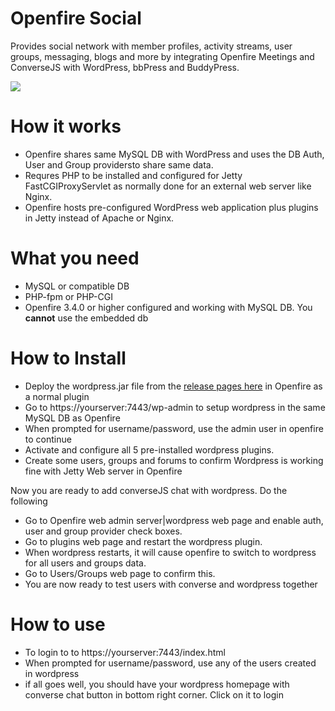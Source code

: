 # Openfire Social
Provides social network with member profiles, activity streams, user groups, messaging, blogs and more by integrating Openfire Meetings and ConverseJS with  WordPress, bbPress and BuddyPress.

<img src="https://igniterealtime.github.io/Openfire-Social/openfire-social.png" />

# How it works
- Openfire shares same MySQL DB with WordPress and uses the DB Auth, User and Group providersto share same data.
- Requres PHP to be installed and configured for Jetty FastCGIProxyServlet as normally done for an external web server like Nginx.
- Openfire hosts pre-configured WordPress web application plus plugins in Jetty instead of Apache or Nginx.

# What you need
- MySQL or compatible DB
- PHP-fpm or PHP-CGI
- Openfire 3.4.0 or higher configured and working with MySQL DB. You **cannot** use the embedded db

# How to Install
- Deploy the wordpress.jar file from the [release pages here](https://github.com/igniterealtime/Openfire-Social/releases/tag/v0.0.2) in Openfire as a normal plugin
- Go to https://yourserver:7443/wp-admin to setup wordpress in the same MySQL DB as Openfire
- When prompted for username/password, use the admin user in openfire to continue
- Activate and configure all 5 pre-installed wordpress plugins.
- Create some users, groups and forums to confirm Wordpress is working fine with Jetty Web server in Openfire

Now you are ready to add converseJS chat with wordpress. Do the following
- Go to Openfire web admin server|wordpress web page and enable auth, user and group provider check boxes. 
- Go to plugins web page and restart the wordpress plugin.
- When wordpress restarts, it will cause openfire to switch to wordpress for all users and groups data.
- Go to Users/Groups web page to confirm this.
- You are now ready to test users with converse and wordpress together

# How to use
- To login to to https://yourserver:7443/index.html
- When prompted for username/password, use any of the users created in wordpress
- if all goes well, you should have your wordpress homepage with converse chat button in bottom right corner. Click on it to login


